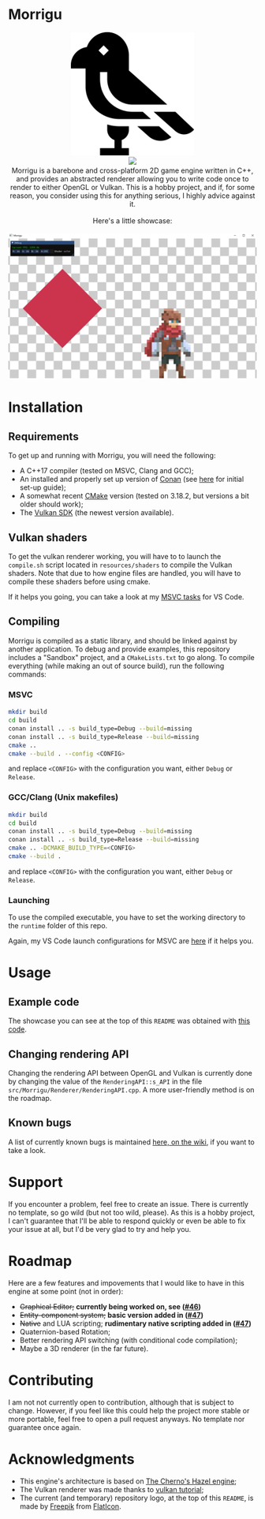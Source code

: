# Morrigu

<p align="center">
<img src="TEMP_logo.svg" alt="MRG Logo (Temp)" width="250" height="250">
<br>
<img src="https://github.com/Ithyx/Morrigu/workflows/MRG_Ubuntu/badge.svg">
<br>
Morrigu is a barebone and cross-platform 2D game engine written in C++, and provides an abstracted renderer allowing you to write code once to render to either OpenGL or Vulkan. This is a hobby project, and if, for some reason, you consider using this for anything serious, I highly advice against it.
<br>
<br>
Here's a little showcase:
<br>
<br>
<img src="MRG_Showcase.gif">
</p>

# Installation
## Requirements
To get up and running with Morrigu, you will need the following:
* A C++17 compiler (tested on MSVC, Clang and GCC);
* An installed and properly set up version of [Conan](https://conan.io/) (see [here](https://github.com/Ithyx/Morrigu/wiki/Setting-up-Conan) for initial set-up guide);
* A somewhat recent [CMake](https://cmake.org/) version (tested on 3.18.2, but versions a bit older should work);
* The [Vulkan SDK](https://vulkan.lunarg.com/sdk/home) (the newest version available).

## Vulkan shaders
To get the vulkan renderer working, you will have to to launch the `compile.sh` script located in `resources/shaders` to compile the Vulkan shaders.
Note that due to how engine files are handled, you will have to compile these shaders before using cmake.

If it helps you going, you can take a look at my [MSVC tasks](https://gist.github.com/Ithyx/6b81d75ad732ce785a198ecedc047fd8) for VS Code.

## Compiling
Morrigu is compiled as a static library, and should be linked against by another application. To debug and provide examples, this repository includes a "Sandbox" project, and a `CMakeLists.txt` to go along. To compile everything (while making an out of source build), run the following commands:
### MSVC
```bash
mkdir build
cd build
conan install .. -s build_type=Debug --build=missing
conan install .. -s build_type=Release --build=missing
cmake ..
cmake --build . --config <CONFIG>
```
and replace `<CONFIG>` with the configuration you want, either `Debug` or `Release`.

### GCC/Clang (Unix makefiles)
```bash
mkdir build
cd build
conan install .. -s build_type=Debug --build=missing
conan install .. -s build_type=Release --build=missing
cmake .. -DCMAKE_BUILD_TYPE=<CONFIG>
cmake --build .
```
and replace `<CONFIG>` with the configuration you want, either `Debug` or `Release`.

### Launching
To use the compiled executable, you have to set the working directory to the `runtime` folder of this repo.

Again, my VS Code launch configurations for MSVC are [here](https://gist.github.com/Ithyx/2cfc6da6c287797316535a4399beacdc) if it helps you.

# Usage
## Example code
The showcase you can see at the top of this `README` was obtained with [this code](https://gist.github.com/Ithyx/e0d4a085033d6665cbb9f0fa72589611).

## Changing rendering API
Changing the rendering API between OpenGL and Vulkan is currently done by changing the value of the `RenderingAPI::s_API` in the file `src/Morrigu/Renderer/RenderingAPI.cpp`.
A more user-friendly method is on the roadmap.

## Known bugs
A list of currently known bugs is maintained [here, on the wiki](https://github.com/Ithyx/Morrigu/wiki/Currently-known-bugs), if you want to take a look.

# Support
If you encounter a problem, feel free to create an issue. There is currently no template, so go wild (but not too wild, please). As this is a hobby project, I can't guarantee that I'll be able to respond quickly or even be able to fix your issue at all, but I'd be very glad to try and help you.

# Roadmap
Here are a few features and impovements that I would like to have in this engine at some point (not in order):
* ~~Graphical Editor;~~ **currently being worked on, see ([#46](https://github.com/Ithyx/Morrigu/pull/46))**
* ~~Entity-component system;~~ **basic version added in ([#47](https://github.com/Ithyx/Morrigu/pull/47))** 
* ~~Native~~ and LUA scripting; **rudimentary native scripting added in ([#47](https://github.com/Ithyx/Morrigu/pull/47))** 
* Quaternion-based Rotation;
* Better rendering API switching (with conditional code compilation);
* Maybe a 3D renderer (in the far future).

# Contributing
I am not not currently open to contribution, although that is subject to change. However, if you feel like this could help the project more stable or more portable, feel free to open a pull request anyways. No template nor guarantee once again.

# Acknowledgments
* This engine's architecture is based on [The Cherno's Hazel engine](https://github.com/TheCherno/Hazel);
* The Vulkan renderer was made thanks to [vulkan tutorial](https://vulkan-tutorial.com);
* The current (and temporary) repository logo, at the top of this `README`, is made by [Freepik](https://www.flaticon.com/authors/freepik) from [FlatIcon](https://www.flaticon.com/).

